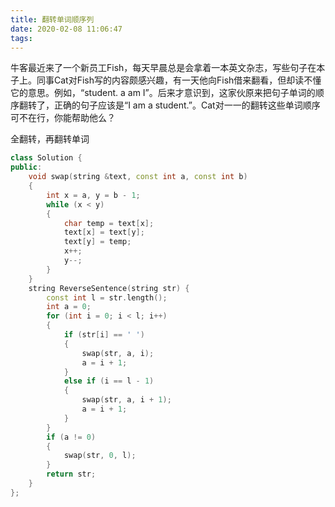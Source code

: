 ```yaml
---
title: 翻转单词顺序列
date: 2020-02-08 11:06:47
tags:
---
```


牛客最近来了一个新员工Fish，每天早晨总是会拿着一本英文杂志，写些句子在本子上。同事Cat对Fish写的内容颇感兴趣，有一天他向Fish借来翻看，但却读不懂它的意思。例如，“student. a am I”。后来才意识到，这家伙原来把句子单词的顺序翻转了，正确的句子应该是“I am a student.”。Cat对一一的翻转这些单词顺序可不在行，你能帮助他么？

全翻转，再翻转单词

```cpp
class Solution {
public:
    void swap(string &text, const int a, const int b)
    {
        int x = a, y = b - 1;
        while (x < y)
        {
            char temp = text[x];
            text[x] = text[y];
            text[y] = temp;
            x++;
            y--;
        }
    }
    string ReverseSentence(string str) {
        const int l = str.length();
        int a = 0;
        for (int i = 0; i < l; i++)
        {
            if (str[i] == ' ')
            {
                swap(str, a, i);
                a = i + 1;
            }
            else if (i == l - 1)
            {
                swap(str, a, i + 1);
                a = i + 1;
            }
        }
        if (a != 0)
        {
            swap(str, 0, l);
        }
        return str;
    }
};
```
